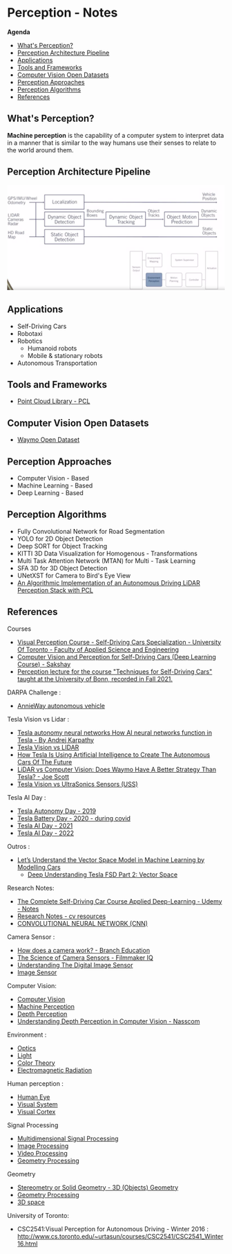 # Perception - Notes

**Agenda**
- [What's Perception?](#whats-perception)
- [Perception Architecture Pipeline](#perception-architecture-pipeline)
- [Applications](#applications)
- [Tools and Frameworks](#tools-and-frameworks)
- [Computer Vision Open Datasets](#computer-vision-open-datasets)
- [Perception Approaches](#perception-approaches)
- [Perception Algorithms](#perception-algorithms)
- [References](#references)


## What's Perception? 


**Machine perception** is the capability of a computer system to interpret data in a manner that is similar to the way humans use their senses to relate to the world around them.

## Perception Architecture Pipeline

![](https://github.com/afondiel/Self-Driving-Cars-Specialization/blob/main/Course1-Introduction-to-Self-Driving-Cars/resources/w2/img/sw-archi-env-perception0.png?raw=true)

## Applications

- Self-Driving Cars
- Robotaxi 
- Robotics
  - Humanoid robots
  - Mobile & stationary robots
- Autonomous Transportation

## Tools and Frameworks

- [Point Cloud Library - PCL](https://pointclouds.org/)

## Computer Vision Open Datasets

- [ Waymo Open Dataset](https://waymo.com/open/)
## Perception Approaches

- Computer Vision - Based 
- Machine Learning - Based
- Deep Learning - Based
 
## Perception Algorithms

- Fully Convolutional Network for Road Segmentation
- YOLO for 2D Object Detection
- Deep SORT for Object Tracking
- KITTI 3D Data Visualization for Homogenous - Transformations
- Multi Task Attention Network (MTAN) for Multi - Task Learning
- SFA 3D for 3D Object Detection
- UNetXST for Camera to Bird's Eye View
- [An Algorithmic Implementation of an Autonomous Driving LiDAR Perception Stack with PCL](https://towardsdatascience.com/an-algorithmic-implementation-of-an-autonomous-driving-lidar-perception-stack-with-pcl-4d5928bcebc7)


## References

Courses

- [Visual Perception Course - Self-Driving Cars Specialization - University Of Toronto - Faculty of Applied Science and Engineering ](https://github.com/afondiel/Self-Driving-Cars-Specialization-Coursera/tree/main/Course3-Visual-Perception-for-Self-Driving-Cars)
- [Computer Vision and Perception for Self-Driving Cars (Deep Learning Course) - Sakshay](https://youtu.be/cPOtULagNnI?si=0CFYQ3Dd93_Qmbzv)
- [Perception lecture for the course "Techniques for Self-Driving Cars" taught at the University of Bonn, recorded in Fall 2021.](https://www.youtube.com/watch?v=tufYlgHIGvs&list=RDCMUCi1TC2fLRvgBQNe-T4dp8Eg&start_radio=1&rv=tufYlgHIGvs&t=2)

DARPA Challenge : 
- [AnnieWay autonomous vehicle](https://github.com/afondiel/Self-Driving-Cars-Specialization-Coursera/blob/main/Course1-Introduction-to-Self-Driving-Cars/resources/AnnieWay-autonomous-system-paper-karlsruhe-university-germany-2008-long-version.pdf)

Tesla Vision vs Lidar : 
- [Tesla autonomy neural networks How AI neural networks function in Tesla - By Andrej Karpathy](https://www.youtube.com/watch?v=eZOHA6Uy52k)
- [Tesla Vision vs LIDAR](https://www.youtube.com/watch?v=W-ubNvS0RGU)
- [How Tesla Is Using Artificial Intelligence to Create The Autonomous Cars Of The Future](https://bernardmarr.com/how-tesla-is-using-artificial-intelligence-to-create-the-autonomous-cars-of-the-future/)
- [LiDAR vs Computer Vision: Does Waymo Have A Better Strategy Than Tesla? - Joe Scott](https://www.youtube.com/watch?v=HmjuEikY4ew)
- [Tesla Vision vs UltraSonics Sensors (USS)](https://www.youtube.com/watch?v=1imyiPbYB24)

Tesla AI Day : 
- [Tesla Autonomy Day - 2019](https://www.youtube.com/watch?v=Ucp0TTmvqOE)
- [Tesla Battery Day - 2020 - during covid](https://www.youtube.com/watch?v=l6T9xIeZTds)
- [Tesla AI Day - 2021](https://www.youtube.com/watch?v=j0z4FweCy4M&t=37s)
- [Tesla AI Day - 2022](https://www.youtube.com/watch?v=ODSJsviD_SU&t=3480s)

Outros : 
- [Let’s Understand the Vector Space Model in Machine Learning by Modelling Cars](https://towardsdatascience.com/lets-understand-the-vector-space-model-in-machine-learning-by-modelling-cars-b60a8df6684f)
  - [Deep Understanding Tesla FSD Part 2: Vector Space](https://saneryee-studio.medium.com/deep-understanding-tesla-fsd-part-2-vector-space-2964bfc10b17#:~:text=Tesla%20calls%20this%203D%20space,then%20visualized%20in%20this%20space.)


Research Notes:

- [The Complete Self-Driving Car Course Applied Deep-Learning - Udemy - Notes](https://github.com/afondiel/The-Complete-Self-Driving-Car-Course-Udemy/blob/main/self-driving-cars-dl-notes.md)
- [Research Notes - cv resources](https://github.com/afondiel/research-notes/blob/master/computer-vision-notes/cv-notes.md)
- [CONVOLUTIONAL NEURAL NETWORK (CNN)](https://github.com/afondiel/research-notes/blob/master/ai/ml-notes/deep-learning-notes/neural-nets-architecture-notes.md)

Camera Sensor : 

- [How does a camera work? - Branch Education ](https://www.youtube.com/watch?v=B7Dopv6kzJA)
- [The Science of Camera Sensors - Filmmaker IQ](https://www.youtube.com/watch?v=MytCfECfqWc)
- [Understanding The Digital Image Sensor](https://thinklucid.com/tech-briefs/understanding-digital-image-sensors/)
- [Image Sensor](https://en.wikipedia.org/wiki/Image_sensor)


Computer Vision: 
- [Computer Vision](https://en.wikipedia.org/wiki/Computer_vision)
- [Machine Perception](https://en.wikipedia.org/wiki/Machine_perception)
- [Depth Perception](https://en.wikipedia.org/wiki/Depth_perception)
- [Understanding Depth Perception in Computer Vision - Nasscom](https://coe-dsai.nasscom.in/understanding-depth-perception-in-computer-vision/)

Environment : 
- [Optics](https://en.wikipedia.org/wiki/Optics)
- [Light](https://en.wikipedia.org/wiki/Light)
- [Color Theory](https://en.wikipedia.org/wiki/Color_theory)
- [Electromagnetic Radiation](https://en.wikipedia.org/wiki/Electromagnetic_radiation)

Human perception : 
- [Human Eye](https://en.wikipedia.org/wiki/Human_eye)
- [Visual System](https://en.wikipedia.org/wiki/Visual_system)
- [Visual Cortex](https://en.wikipedia.org/wiki/Visual_cortex)

Signal Processing

- [Multidimensional Signal Processing](https://en.wikipedia.org/wiki/Category:Multidimensional_signal_processing)
- [Image Processing](https://en.wikipedia.org/wiki/Category:Image_processing)
- [Video Processing](https://en.wikipedia.org/wiki/Category:Video_processing)
- [Geometry Processing](https://en.wikipedia.org/wiki/Category:Geometry_processing)

Geometry
- [Stereometry or Solid Geometry - 3D (Objects) Geometry](https://en.wikipedia.org/wiki/Solid_geometry)
- [Geometry Processing](https://en.wikipedia.org/wiki/Geometry_processing)
- [3D space](https://en.wikipedia.org/wiki/Three-dimensional_space)

University of Toronto: 

- CSC2541:Visual Perception for Autonomous Driving - Winter 2016 : http://www.cs.toronto.edu/~urtasun/courses/CSC2541/CSC2541_Winter16.html


